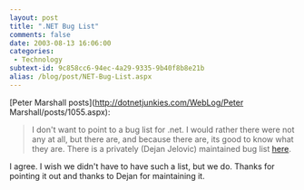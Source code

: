 ```yaml
---
layout: post
title: ".NET Bug List"
comments: false
date: 2003-08-13 16:06:00
categories:
 - Technology
subtext-id: 9c858cc6-94ec-4a29-9335-9b40f8b8e21b
alias: /blog/post/NET-Bug-List.aspx
---
```



[Peter Marshall posts](http://dotnetjunkies.com/WebLog/Peter Marshall/posts/1055.aspx):

> I don't want to point to a bug list for .net. I would rather there were not any at all, but there are, and because there are, its good to know what they are. There is a privately (Dejan Jelovic) maintained bug list [here](http://www.jelovic.com/dotnetbugs/).

I agree. I wish we didn't have to have such a list, but we do. Thanks for pointing it out and thanks to Dejan for maintaining it.
